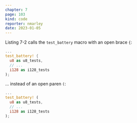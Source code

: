 ```yaml
---
chapter: 7
page: 103
kind: code
reporter: nmarley
date: 2023-01-05
---
```


Listing 7-2 calls the `test_battery` macro with an open brace `{`:

```rust
...
test_battery! {
  u8 as u8_tests,
  // ...
  i128 as i128_tests
);
```

... instead of an open paren `(`:

```rust
...
test_battery! (
  u8 as u8_tests,
  // ...
  i128 as i128_tests
);
```
